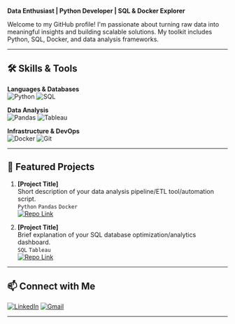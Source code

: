 
**Data Enthusiast | Python Developer | SQL & Docker Explorer**

Welcome to my GitHub profile! I'm passionate about turning raw data into meaningful insights and building scalable solutions. My toolkit includes Python, SQL, Docker, and data analysis frameworks.

---

## 🛠️ **Skills & Tools**

**Languages & Databases**  
![Python](https://img.shields.io/badge/Python-3776AB?style=for-the-badge&logo=python&logoColor=white)
![SQL](https://img.shields.io/badge/SQL-4479A1?style=for-the-badge&logo=postgresql&logoColor=white)

**Data Analysis**  
![Pandas](https://img.shields.io/badge/Pandas-150458?style=for-the-badge&logo=pandas)
![Tableau](https://img.shields.io/badge/Tableau-E97627?style=for-the-badge&logo=tableau&logo=tableau)

**Infrastructure & DevOps**  
![Docker](https://img.shields.io/badge/Docker-2496ED?style=for-the-badge&logo=docker&logoColor=white)
![Git](https://img.shields.io/badge/Git-F05032?style=for-the-badge&logo=git&logoColor=white)

---

## 🚀 **Featured Projects**

1. **[Project Title]**  
   Short description of your data analysis pipeline/ETL tool/automation script.  
   `Python` `Pandas` `Docker`  
   [![Repo Link](https://img.shields.io/badge/GitHub-181717?style=flat&logo=github)](your_repo_link)

2. **[Project Title]**  
   Brief explanation of your SQL database optimization/analytics dashboard.  
   `SQL` `Tableau`  
   [![Repo Link](https://img.shields.io/badge/GitHub-181717?style=flat&logo=github)](your_repo_link)

---

## 📫 **Connect with Me**

[![LinkedIn](https://img.shields.io/badge/LinkedIn-0077B5?style=for-the-badge&logo=linkedin)](your_linkedin_link)
[![Gmail](https://img.shields.io/badge/Gmail-D14836?style=for-the-badge&logo=gmail)](mailto:youremail@domain.com)

---
